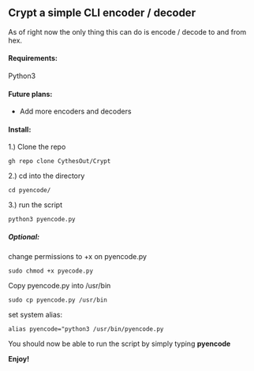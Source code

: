 ## Crypt a simple CLI encoder / decoder  
As of right now the only thing this can do is encode / decode to and from hex.  
  
#### Requirements:  
Python3
  
#### Future plans:  
  - Add more encoders and decoders  

#### Install:  
1.) Clone the repo  
```
gh repo clone CythesOut/Crypt
```
2.) cd into the directory  
```
cd pyencode/
```
3.) run the script  
```
python3 pyencode.py
```

##### Optional:  
change permissions to +x on pyencode.py  
```
sudo chmod +x pyecode.py
```
Copy pyencode.py into /usr/bin  
```
sudo cp pyencode.py /usr/bin
```
set system alias:  
```
alias pyencode="python3 /usr/bin/pyencode.py
```  
You should now be able to run the script by simply typing **pyencode**  
  
**Enjoy!**
